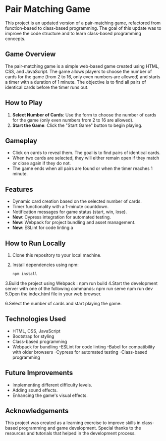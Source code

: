 # Pair Matching Game

This project is an updated version of a pair-matching game, refactored from function-based to class-based programming. The goal of this update was to improve the code structure and to learn class-based programming concepts.

## Game Overview

The pair-matching game is a simple web-based game created using HTML, CSS, and JavaScript. The game allows players to choose the number of cards for the game (from 2 to 16, only even numbers are allowed) and starts a timer with a duration of 1 minute. The objective is to find all pairs of identical cards before the timer runs out.

## How to Play

1. **Select Number of Cards**: Use the form to choose the number of cards for the game (only even numbers from 2 to 16 are allowed).
2. **Start the Game**: Click the "Start Game" button to begin playing.

## Gameplay

- Click on cards to reveal them. The goal is to find pairs of identical cards.
- When two cards are selected, they will either remain open if they match or close again if they do not.
- The game ends when all pairs are found or when the timer reaches 1 minute.

## Features

- Dynamic card creation based on the selected number of cards.
- Timer functionality with a 1-minute countdown.
- Notification messages for game status (start, win, lose).
- **New**: Cypress integration for automated testing.
- **New**: Webpack for project bundling and asset management.
- **New**: ESLint for code linting a

## How to Run Locally

1. Clone this repository to your local machine.
2. Install dependencies using npm:

   ```bash
   npm install
3.Build the project using Webpack :
  npm run build
4.Start the development server with one of the following commands:
  npm run serve
  npm run dev
5.Open the index.html file in your web browser.

6.Select the number of cards and start playing the game.


## Technologies Used

- HTML, CSS, JavaScript
- Bootstrap for styling
- Class-based programming
- Webpack for bundling
-ESLint for code linting
-Babel for compatibility with older browsers
-Cypress for automated testing
-Class-based programming

## Future Improvements

- Implementing different difficulty levels.
- Adding sound effects.
- Enhancing the game's visual effects.

## Acknowledgements

This project was created as a learning exercise to improve skills in class-based programming and game development. Special thanks to the resources and tutorials that helped in the development process.
